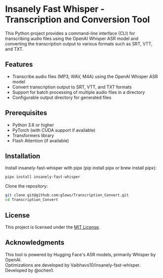 # Insanely Fast Whisper  - Transcription and Conversion Tool

This Python project provides a command-line interface (CLI) for transcribing audio files using the OpenAI Whisper ASR model and converting the transcription output to various formats such as SRT, VTT, and TXT.

## Features

- Transcribe audio files (MP3, WAV, M4A) using the OpenAI Whisper ASR model
- Convert transcription output to SRT, VTT, and TXT formats
- Support for batch processing of multiple audio files in a directory
- Configurable output directory for generated files

## Prerequisites

- Python 3.6 or higher
- PyTorch (with CUDA support if available)
- Transformers library
- Flash Attention (if available)

## Installation

Install insanely-fast-whisper with pipx (pip install pipx or brew install pipx):
```
pipx install insanely-fast-whisper
```
 Clone the repository:

```bash
git clone git@github.com:glows/Transcription_Convert.git
cd Transcription_Convert
```

## License
This project is licensed under the [MIT License](https://github.com/ochen1/insanely-fast-whisper-cli/blob/main/LICENSE).

## Acknowledgments
This tool is powered by Hugging Face's ASR models, primarily Whisper by OpenAI.  
Optimizations are developed by Vaibhavs10/insanely-fast-whisper.  
Developed by @ochen1.